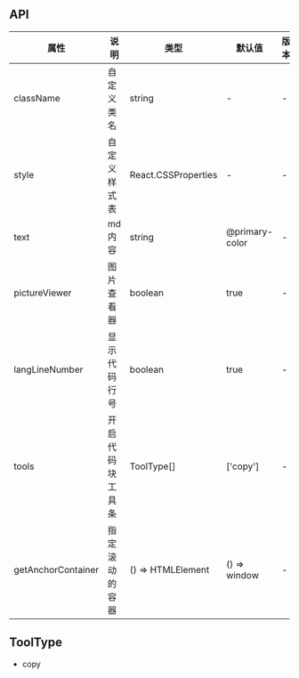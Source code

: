 
## API

| 属性 | 说明 | 类型 | 默认值 | 版本 |
| --- | --- | --- | --- | --- |
| className | 自定义类名 | string | - | - |
| style | 自定义样式表 | React.CSSProperties | - | - |
| text | md内容 | string | @primary-color | - |
| pictureViewer | 图片查看器 | boolean | true | - |
| langLineNumber | 显示代码行号 | boolean | true | - |
| tools | 开启代码块工具条 | ToolType[] | ['copy'] | - |
| getAnchorContainer | 指定滚动的容器 | () => HTMLElement | () => window | - |

## ToolType

- copy
